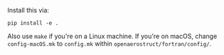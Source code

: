 Install this via:

`pip install -e .`

Also use `make` if you're on a Linux machine.
If you're on macOS, change `config-macOS.mk` to `config.mk` within `openaerostruct/fortran/config/`.
